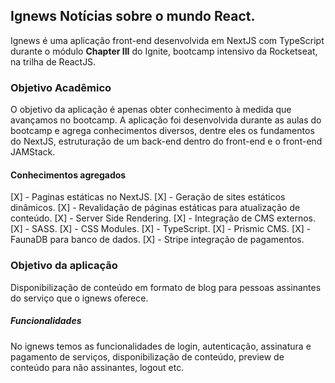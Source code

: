 ## Ignews Notícias sobre o mundo React.

Ignews é uma aplicação front-end desenvolvida em NextJS com TypeScript durante 
o módulo **Chapter III** do Ignite, bootcamp intensivo da Rocketseat, na trilha de ReactJS.

### Objetivo Acadêmico

O objetivo da aplicação é apenas obter conhecimento à medida que avançamos no bootcamp.
A aplicação foi desenvolvida durante as aulas do bootcamp e agrega conhecimentos diversos,
dentre eles os fundamentos do NextJS, estruturação de um back-end dentro do front-end e o
front-end JAMStack. 

#### Conhecimentos agregados

[X] - Paginas estáticas no NextJS.
[X] - Geração de sites estáticos dinâmicos.
[X] - Revalidação de páginas estáticas para atualização de conteúdo.
[X] - Server Side Rendering.
[X] - Integração de CMS externos.
[X] - SASS.
[X] - CSS Modules.
[X] - TypeScript.
[X] - Prismic CMS.
[X] - FaunaDB para banco de dados.
[X] - Stripe integração de pagamentos.

### Objetivo da aplicação

Disponibilização de conteúdo em formato de blog para pessoas assinantes do serviço que o ignews oferece.

##### Funcionalidades

No ignews temos as funcionalidades de login, autenticação, assinatura e pagamento de serviços, disponibilização de conteúdo, preview de conteúdo para não assinantes, logout etc.